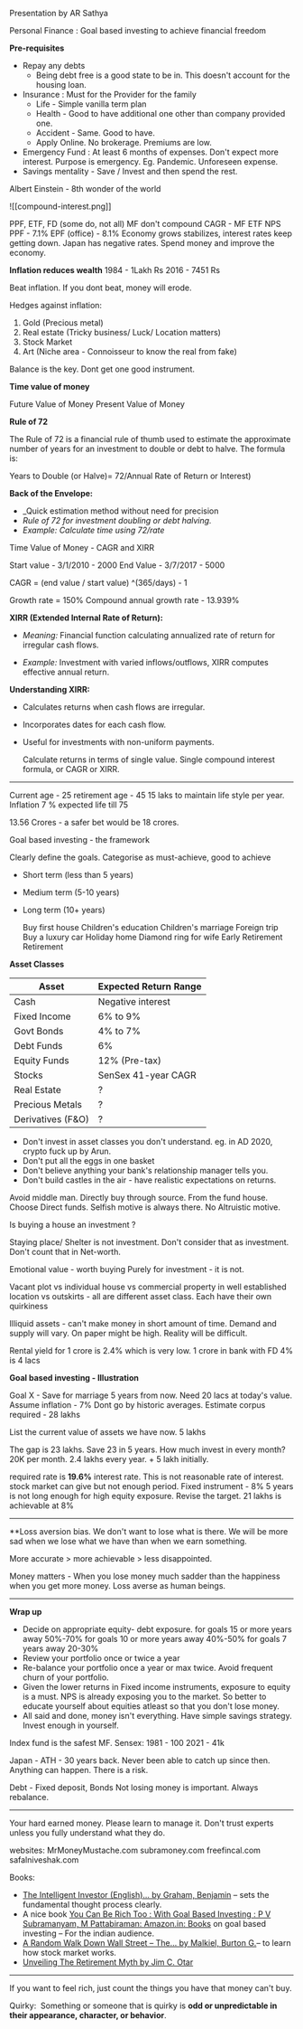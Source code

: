 Presentation by AR Sathya


Personal Finance : Goal based investing to achieve financial freedom

**Pre-requisites**
- Repay any debts 
	-   Being debt free is a good state to be in. This doesn't account for the housing loan. 
- Insurance  : Must for the Provider for the family
	- Life - Simple vanilla term plan
	- Health - Good to have additional one other than company provided one.
	- Accident - Same. Good to have. 
	- Apply Online. No brokerage. Premiums are low. 
- Emergency Fund : At least 6 months of expenses. Don't expect more interest. Purpose is emergency. Eg. Pandemic. Unforeseen expense. 
- Savings mentality - Save / Invest and then spend the rest. 


Albert Einstein - 8th wonder of the world 

![[compound-interest.png]]

PPF, ETF, FD (some do, not all)
MF don't compound
CAGR - MF 
ETF
NPS 
PPF - 7.1% 
EPF (office) - 8.1%
Economy grows stabilizes, interest rates keep getting down. 
Japan has negative rates. Spend money and improve the economy.


**Inflation reduces wealth** 
1984 - 1Lakh Rs
2016 - 7451 Rs

Beat inflation. If you dont beat, money will erode. 

Hedges against inflation: 
1. Gold (Precious metal)
2. Real estate (Tricky business/ Luck/ Location matters)
3. Stock Market
4. Art (Niche area - Connoisseur to know the real from fake)

Balance is the key. Dont get one good instrument. 

**Time value of money**

Future Value of Money 
Present Value of Money

**Rule of 72**

The Rule of 72 is a financial rule of thumb used to estimate the approximate number of years for an investment to double or debt to halve. The formula is: 

Years to Double (or Halve)= 72/Annual Rate of Return or Interest)

**Back of the Envelope:**

- _Quick estimation method without need for precision
- _Rule of 72 for investment doubling or debt halving._
- _Example: Calculate time using 72/rate_


Time Value of Money  - CAGR and XIRR

Start value - 3/1/2010 - 2000
End Value - 3/7/2017 - 5000

CAGR = (end value / start value) ^(365/days) - 1

Growth rate = 150%
Compound annual growth rate - 13.939%

**XIRR (Extended Internal Rate of Return):**

- _Meaning:_ Financial function calculating annualized rate of return for irregular cash flows.
    
- _Example:_ Investment with varied inflows/outflows, XIRR computes effective annual return.
    

**Understanding XIRR:**

- Calculates returns when cash flows are irregular.
- Incorporates dates for each cash flow.
- Useful for investments with non-uniform payments.

  Calculate returns in terms of single value. 
  Single compound interest formula, or CAGR or XIRR. 
  
----
Current age - 25
retirement age - 45
15 laks to maintain life style per year. 
Inflation 7 %
expected life till 75

13.56 Crores - a safer bet would be 18 crores. 


Goal based investing - the framework 

Clearly define the goals. 
Categorise as must-achieve, good to achieve
- Short term (less than 5 years)
- Medium term (5-10 years)
- Long term (10+ years)

	Buy first house 
	Children's education
	Children's marriage
	Foreign trip 
	Buy a luxury car 
	Holiday home
	Diamond ring for wife
	Early Retirement
	Retirement



**Asset Classes**

| Asset             | Expected Return Range |
| ----------------- | --------------------- |
| Cash              | Negative interest     |
| Fixed Income      | 6% to 9%              |
| Govt Bonds        | 4% to 7%              |
| Debt Funds        | 6%                    |
| Equity Funds      | 12% (Pre-tax)         |
| Stocks            | SenSex 41-year CAGR   |
| Real Estate       | ?                     |
| Precious Metals   | ?                     |
| Derivatives (F&O) | ?                     |

- Don't invest in asset classes you don't understand. eg. in AD 2020, crypto fuck up by Arun.
- Don't put all the eggs in one basket
- Don't believe anything your bank's relationship manager tells you.
- Don't build castles in the air - have realistic expectations on returns.


Avoid middle man. Directly buy through source. From the fund house. 
Choose Direct funds. 
Selfish motive is always there. No Altruistic motive. 

Is buying a house an investment ? 

Staying place/ Shelter is not investment. Don't consider that as investment. Don't count that in Net-worth. 

Emotional value - worth buying
Purely for investment - it is not.

Vacant plot vs individual house vs commercial property in well established location vs outskirts - all are different asset class. 
Each have their own quirkiness

Illiquid assets - can't make money in short amount of time. 
Demand and supply will vary. On paper might be high. Reality will be difficult. 

Rental yield for 1 crore is 2.4% which is very low. 
1 crore in bank with FD 4% is 4 lacs

**Goal based investing - Illustration**

Goal X - Save for marriage 5 years from now. Need 20 lacs at today's value. 
Assume inflation - 7% Dont go by historic averages. 
Estimate corpus required - 28 lakhs

List the current value of assets we have now. 5 lakhs

The gap is 23 lakhs. Save 23 in 5 years. 
How much invest in every month? 20K per month. 2.4 lakhs every year. + 5 lakh initially. 

required rate is **19.6%** interest rate. 
This is not reasonable rate of interest. stock market can give but not enough period. 
Fixed instrument - 8% 
5 years is not long enough for high equity exposure. 
Revise the target. 21 lakhs is achievable at 8%

----
**Loss aversion bias.
We don't want to lose what is there. 
We will be more sad when we lose what we have than when we earn something.

More accurate > more achievable > less disappointed.

Money matters - When you lose money much sadder than the happiness when you get more money. 
Loss averse as human beings.

---

  **Wrap up**
- Decide on appropriate equity- debt exposure. 
	 for goals 15 or more years away  50%-70%
	 for goals 10 or more years away 40%-50%
	 for goals 7 years away 20-30%
- Review your portfolio once or twice a year
- Re-balance your portfolio once a year or max twice. Avoid frequent churn of your portfolio.
- Given the lower returns in Fixed income instruments, exposure to equity is a must. NPS is already exposing you to the market. So better to educate yourself about equities atleast so that you don't lose money.
- All said and done, money isn't everything. Have simple savings strategy. Invest enough in yourself.


Index fund is the safest MF. 
Sensex:
1981 - 100 
2021 - 41k

Japan - ATH - 30 years back. Never been able to catch up since then. Anything can happen. There is a risk. 

Debt - Fixed deposit, Bonds
Not losing money is important. Always rebalance. 

----
Your hard earned money. Please learn to manage it. 
Don't trust experts unless you fully understand what they do. 

websites:
MrMoneyMustache.com
subramoney.com
freefincal.com 
safalniveshak.com

Books:
- [The Intelligent Investor (English)... by Graham, Benjamin](https://www.amazon.in/Intelligent-Investor-English-Paperback-2013/dp/0062312685/ref=sr_1_3?crid=2I5BWRMY0IV7R&dchild=1&keywords=intelligent+investor&qid=1604860512&sprefix=intelligent%2Caps%2C419&sr=8-3)  – sets the fundamental thought process clearly.
- A nice book [You Can Be Rich Too : With Goal Based Investing : P V Subramanyam, M Pattabiraman: Amazon.in: Books](https://www.amazon.in/You-Can-Rich-Too-Investing/dp/9384061379) on goal based investing – For the indian audience.
- [A Random Walk Down Wall Street – The... by Malkiel, Burton G.](https://www.amazon.in/Random-Walk-Down-Wall-Street/dp/1324002182/ref=sr_1_1?crid=3J8FZ3FR05978&dchild=1&keywords=random+walk+down+wall+street&qid=1604860473&sprefix=random+walk+down+wall+st%2Caps%2C308&sr=8-1)– to learn how stock market works.
- [Unveiling The Retirement Myth by Jim C. Otar](https://www.amazon.com/Unveiling-Retirement-Myth-Jim-Otar/dp/0968963420)

---
If you want to feel rich, just count the things you have that money can't buy.














Quirky:  Something or someone that is quirky is **odd or unpredictable in their appearance, character, or behavior**.




